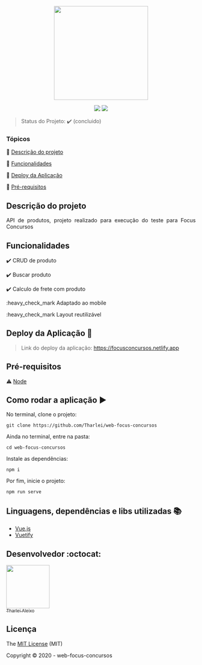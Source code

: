 <p align="center">
 <img width="250" src="https://legado.focusconcursos.com.br/focus-online/skin/default/images/logo-color.png"/>
</p>

<p align="center">
  <img src="https://img.shields.io/static/v1?label=vue&message=framework&color=darkgreen&style=for-the-badge&logo=vue.js"/>
  <img src="https://img.shields.io/static/v1?label=netlify&message=deploy&color=darkblue&style=for-the-badge&logo=netlify"/>
</p>

> Status do Projeto: :heavy_check_mark: (concluido)

### Tópicos 

:small_blue_diamond: [Descrição do projeto](#descrição-do-projeto)

:small_blue_diamond: [Funcionalidades](#funcionalidades)

:small_blue_diamond: [Deploy da Aplicação](#deploy-da-aplicação-dash)

:small_blue_diamond: [Pré-requisitos](#pré-requisitos)

## Descrição do projeto 

<p align="justify">
  API de produtos, projeto realizado para execução do teste para Focus Concursos
</p>

## Funcionalidades

:heavy_check_mark: CRUD de produto 

:heavy_check_mark: Buscar produto

:heavy_check_mark: Calculo de frete com produto

:heavy_check_mark Adaptado ao mobile

:heavy_check_mark Layout reutilizável

## Deploy da Aplicação :dash:

> Link do deploy da aplicação: https://focusconcursos.netlify.app

## Pré-requisitos

:warning: [Node](https://nodejs.org/en/)

## Como rodar a aplicação :arrow_forward:

No terminal, clone o projeto: 

```
git clone https://github.com/Tharlei/web-focus-concursos
```

Ainda no terminal, entre na pasta:

```
cd web-focus-concursos
```

Instale as dependências:

```
npm i
```

Por fim, inicie o projeto:

```
npm run serve
```

## Linguagens, dependências e libs utilizadas :books:

- [Vue.js](https://vuejs.org/)
- [Vuetify](https://vuetifyjs.com/en/)

## Desenvolvedor :octocat:

[<img src="https://avatars2.githubusercontent.com/u/32899049?s=460&u=946f73939bb511fa8ae40ed80764cc4dbffe359f&v=4" width=115><br><sub>Tharlei Aleixo</sub>](https://github.com/Tharlei)


## Licença 

The [MIT License]() (MIT)

Copyright :copyright: 2020 - web-focus-concursos
